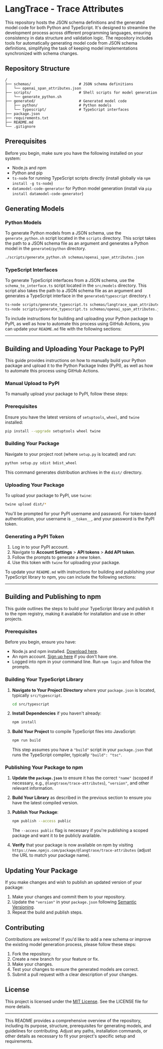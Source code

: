 # LangTrace - Trace Attributes

This repository hosts the JSON schema definitions and the generated model code for both Python and TypeScript. It's designed to streamline the development process across different programming languages, ensuring consistency in data structure and validation logic. The repository includes tools for automatically generating model code from JSON schema definitions, simplifying the task of keeping model implementations synchronized with schema changes.

## Repository Structure

```
/
├── schemas/                      # JSON schema definitions
│   └── openai_span_attributes.json
├── scripts/                      # Shell scripts for model generation
│   └── generate_python.sh
├── generated/                    # Generated model code
│   ├── python/                   # Python models
│   └── typescript/               # TypeScript interfaces
├── package.json
├── requirements.txt
├── README.md
└── .gitignore
```

## Prerequisites

Before you begin, make sure you have the following installed on your system:
- Node.js and npm
- Python and pip
- `ts-node` for running TypeScript scripts directly (install globally via `npm install -g ts-node`)
- `datamodel-code-generator` for Python model generation (install via `pip install datamodel-code-generator`)

## Generating Models

### Python Models

To generate Python models from a JSON schema, use the `generate_python.sh` script located in the `scripts` directory. This script takes the path to a JSON schema file as an argument and generates a Python model in the `generated/python` directory.

```sh
./scripts/generate_python.sh schemas/openai_span_attributes.json
```

### TypeScript Interfaces

To generate TypeScript interfaces from a JSON schema, use the `schema_to_interface.ts` script located in the `src/models` directory. This script also takes the path to a JSON schema file as an argument and generates a TypeScript interface in the `generated/typescript` directory.
t
```sh
ts-node scripts/generate_typescript.ts schemas/langtrace_span_attributes.json
ts-node scripts/generate_typescript.ts schemas/openai_span_attributes.json
```

To include instructions for building and uploading your Python package to PyPI, as well as how to automate this process using GitHub Actions, you can update your `README.md` file with the following sections:

---

## Building and Uploading Your Package to PyPI

This guide provides instructions on how to manually build your Python package and upload it to the Python Package Index (PyPI), as well as how to automate this process using GitHub Actions.

### Manual Upload to PyPI

To manually upload your package to PyPI, follow these steps:

### Prerequisites

Ensure you have the latest versions of `setuptools`, `wheel`, and `twine` installed:

```sh
pip install --upgrade setuptools wheel twine
```

### Building Your Package

Navigate to your project root (where `setup.py` is located) and run:

```sh
python setup.py sdist bdist_wheel
```

This command generates distribution archives in the `dist/` directory.

### Uploading Your Package

To upload your package to PyPI, use `twine`:

```sh
twine upload dist/*
```

You'll be prompted for your PyPI username and password. For token-based authentication, your username is `__token__`, and your password is the PyPI token.

### Generating a PyPI Token

1. Log in to your PyPI account.
2. Navigate to **Account Settings** > **API tokens** > **Add API token**.
3. Follow the prompts to generate a new token.
4. Use this token with `twine` for uploading your package.

To update your `README.md` with instructions for building and publishing your TypeScript library to npm, you can include the following sections:

---

## Building and Publishing to npm

This guide outlines the steps to build your TypeScript library and publish it to the npm registry, making it available for installation and use in other projects.

### Prerequisites

Before you begin, ensure you have:

- Node.js and npm installed. [Download here](https://nodejs.org/en/download/).
- An npm account. [Sign up here](https://www.npmjs.com/signup) if you don't have one.
- Logged into npm in your command line. Run `npm login` and follow the prompts.

### Building Your TypeScript Library

1. **Navigate to Your Project Directory** where your `package.json` is located, typically `src/typescript`.

    ```sh
    cd src/typescript
    ```

2. **Install Dependencies** if you haven't already:

    ```sh
    npm install
    ```

3. **Build Your Project** to compile TypeScript files into JavaScript:

    ```sh
    npm run build
    ```

    This step assumes you have a `"build"` script in your `package.json` that runs the TypeScript compiler, typically `"build": "tsc"`.

### Publishing Your Package to npm

1. **Update the `package.json`** to ensure it has the correct `"name"` (scoped if necessary, e.g., `@langtrase/trace-attributes`), `"version"`, and other relevant information.

2. **Build Your Library** as described in the previous section to ensure you have the latest compiled version.

3. **Publish Your Package**:

    ```sh
    npm publish --access public
    ```

    The `--access public` flag is necessary if you're publishing a scoped package and want it to be publicly available.

4. **Verify** that your package is now available on npm by visiting `https://www.npmjs.com/package/@langtrase/trace-attributes` (adjust the URL to match your package name).

## Updating Your Package

If you make changes and wish to publish an updated version of your package:

1. Make your changes and commit them to your repository.
2. Update the `"version"` in your `package.json` following [Semantic Versioning](https://semver.org/).
3. Repeat the build and publish steps.

## Contributing

Contributions are welcome! If you'd like to add a new schema or improve the existing model generation process, please follow these steps:

1. Fork the repository.
2. Create a new branch for your feature or fix.
3. Make your changes.
4. Test your changes to ensure the generated models are correct.
5. Submit a pull request with a clear description of your changes.

## License

This project is licensed under the [MIT License](LICENSE). See the LICENSE file for more details.

---

This README provides a comprehensive overview of the repository, including its purpose, structure, prerequisites for generating models, and guidelines for contributing. Adjust any paths, installation commands, or other details as necessary to fit your project's specific setup and requirements.